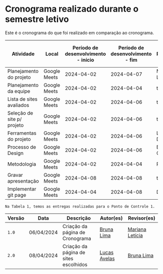 # Cronograma realizado durante o semestre letivo
 Este é o cronograma do que foi realizado em comparação ao cronograma.

| Atividade                    | Local         | Período de desenvolvimento - início | Período de desenvolvimento - fim | Responsáveis      | Período de Revisão - início | Período de Revisão - fim | Revisores |
|------------------------------|---------------|-------------------------------------|---------------------------------|-------------------|-----------------------------|-------------------------|-----------|
| Planejamento do projeto      | Google Meets  | 2024-04-02                          | 2024-04-07                      | Mariana e Lucas   | 2024-04-06                  | 2024-04-07              | Bruna     |
| Planejamento da equipe       | Google Meets  | 2024-04-02                          | 2024-04-04                      | todos             | 2024-04-04                  | 2024-04-04              | Daniela   |
| Lista de sites avaliados     | Google Meets  | 2024-04-02                          | 2024-04-06                      | todos             | 2024-04-07                  | 2024-04-07              | Genilson  |
| Seleção de site p/ projeto   | Google Meets  | 2024-04-02                          | 2024-04-06                      | todos             | 2024-04-07                  | 2024-04-07              | Lucas     |
| Ferramentas do projeto       | Google Meets  | 2024-04-02                          | 2024-04-06                      | Lucas e Daniela   | 2024-04-07                  | 2024-04-07              | Mariana   |
| Processo de Design           | Google Meets  | 2024-04-02                          | 2024-04-06                      | Bruna e Genilson  | 2024-04-07                  | 2024-04-07              | Mariana   |
| Metodologia                  | Google Meets  | 2024-04-02                          | 2024-04-04                      | Pedro             | 2024-04-07                  | 2024-04-07              | Mariana   |
| Gravar apresentação          | Google Meets  | 2024-04-08                          | 2024-04-08                      | todos             | 2024-04-08                  | 2024-04-08              | todos     |
| Implementar git page         | Google Meets  | 2024-04-04                          | 2024-04-08                      | Daniela           | 2024-04-08                  | 2024-04-08              | todos     |

    Na Tabela 1, temos as entregas realizadas para o Ponto de Controle 1.


| Versão |    Data    | Descrição                                 | Autor(es)                                       | Revisor(es)                                    |
| ------ | :--------: | ----------------------------------------- | ----------------------------------------------- | ---------------------------------------------- |
| `1.0`   | 06/04/2024 | Criação da página de Cronograma                         | [Bruna Lima](https://github.com/libruna) | [Mariana Letícia](https://github.com/Marianannn)         | 
| `2.0`   | 08/04/2024 | Criação da página de sites escolhidos                     | [Lucas Avelas](https://github.com/LucasAvelar2711) | [Bruna Lima](https://github.com/libruna)         | 